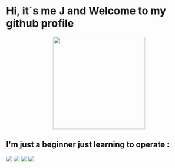 # Hi, it`s me J and Welcome to my github profile


<p align="center">
  <img width="250" src="https://1.bp.blogspot.com/-rO5EPCM0fpQ/XwhrWUCJyMI/AAAAAAAAJXk/D9hONji-Cw0I53A_9bmGg5Ir_MOeQQO7gCPcBGAYYCw/s660/ninja.gif">
</p>



## I'm just a beginner just learning to operate :

![](https://img.shields.io/badge/KaliLinux-557C94.svg?style=for-the-badge&logo=Kali-Linux&logoColor=white)
![](https://img.shields.io/badge/Python-3776AB.svg?style=for-the-badge&logo=Python&logoColor=white)
![](https://img.shields.io/badge/node.js-6DA55F?style=for-the-badge&logo=node.js&logoColor=white)
![](https://img.shields.io/badge/javascript-%23323330.svg?style=for-the-badge&logo=javascript&logoColor=%23F7DF1E)
